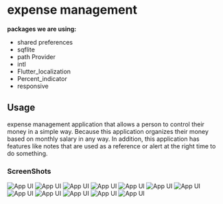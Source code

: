 # expense management

**packages we are using:**

- shared preferences
- sqflite 
- path Provider 
- intl
- Flutter_localization 
- Percent_indicator 
- responsive

## Usage

expense management application that allows a person to control their money in a simple way. Because this application organizes their money based on monthly salary in any way. In addition, this application has features like notes that are used as a reference or alert at the right time to do something.

### ScreenShots

![App UI](/ap/convert.png)
![App UI](/ap/convert1.png)
![App UI](/ap/display.png)
![App UI](/ap/display1.png)
![App UI](/ap/edit.png)
![App UI](/ap/home.png)
![App UI](/ap/login.png)
![App UI](/ap/login1.png.png)
![App UI](/ap/profile.png)
![App UI](/ap/edit.png)
![App UI](/ap/table.png)
![App UI](/ap/table1.png)


